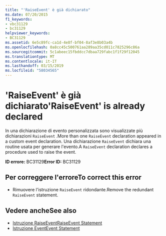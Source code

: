 ```yaml
---
title: "'RaiseEvent' è già dichiarato"
ms.date: 07/20/2015
f1_keywords:
- vbc31129
- bc31129
helpviewer_keywords:
- BC31129
ms.assetid: 6e5c89fc-ca1d-4e8f-bf04-8af3e8b03a4b
ms.openlocfilehash: 0a8cc45c500761aa289aa35cd011c7825296c86a
ms.sourcegitcommit: 5c1abeec15fbddcc7dbaa729fabc1f1f29f12045
ms.translationtype: MT
ms.contentlocale: it-IT
ms.lasthandoff: 03/15/2019
ms.locfileid: "58034565"
---
```

# <a name="raiseevent-is-already-declared"></a><span data-ttu-id="20e26-102">'RaiseEvent' è già dichiarato</span><span class="sxs-lookup"><span data-stu-id="20e26-102">'RaiseEvent' is already declared</span></span>
<span data-ttu-id="20e26-103">In una dichiarazione di evento personalizzata sono visualizzate più dichiarazioni `RaiseEvent` .</span><span class="sxs-lookup"><span data-stu-id="20e26-103">More than one `RaiseEvent` declaration appeared in a custom event declaration.</span></span> <span data-ttu-id="20e26-104">Una dichiarazione `RaiseEvent` dichiara una routine usata per generare l'evento.</span><span class="sxs-lookup"><span data-stu-id="20e26-104">A `RaiseEvent` declaration declares a procedure used to raise the event.</span></span>  
  
 <span data-ttu-id="20e26-105">**ID errore:** BC31129</span><span class="sxs-lookup"><span data-stu-id="20e26-105">**Error ID:** BC31129</span></span>  
  
## <a name="to-correct-this-error"></a><span data-ttu-id="20e26-106">Per correggere l'errore</span><span class="sxs-lookup"><span data-stu-id="20e26-106">To correct this error</span></span>  
  
-   <span data-ttu-id="20e26-107">Rimuovere l'istruzione `RaiseEvent` ridondante.</span><span class="sxs-lookup"><span data-stu-id="20e26-107">Remove the redundant `RaiseEvent` statement.</span></span>  
  
## <a name="see-also"></a><span data-ttu-id="20e26-108">Vedere anche</span><span class="sxs-lookup"><span data-stu-id="20e26-108">See also</span></span>

- [<span data-ttu-id="20e26-109">Istruzione RaiseEvent</span><span class="sxs-lookup"><span data-stu-id="20e26-109">RaiseEvent Statement</span></span>](../../visual-basic/language-reference/statements/raiseevent-statement.md)
- [<span data-ttu-id="20e26-110">Istruzione Event</span><span class="sxs-lookup"><span data-stu-id="20e26-110">Event Statement</span></span>](../../visual-basic/language-reference/statements/event-statement.md)
